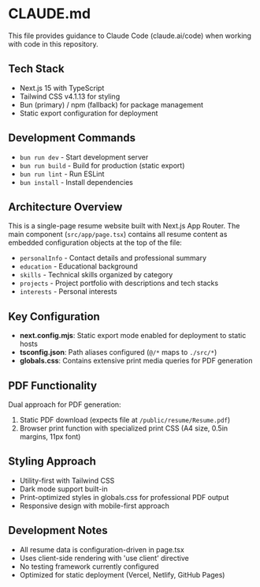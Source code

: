 # CLAUDE.md

This file provides guidance to Claude Code (claude.ai/code) when working with code in this repository.

## Tech Stack
- Next.js 15 with TypeScript
- Tailwind CSS v4.1.13 for styling
- Bun (primary) / npm (fallback) for package management
- Static export configuration for deployment

## Development Commands
- `bun run dev` - Start development server
- `bun run build` - Build for production (static export)
- `bun run lint` - Run ESLint
- `bun install` - Install dependencies

## Architecture Overview
This is a single-page resume website built with Next.js App Router. The main component (`src/app/page.tsx`) contains all resume content as embedded configuration objects at the top of the file:

- `personalInfo` - Contact details and professional summary
- `education` - Educational background
- `skills` - Technical skills organized by category
- `projects` - Project portfolio with descriptions and tech stacks
- `interests` - Personal interests

## Key Configuration
- **next.config.mjs**: Static export mode enabled for deployment to static hosts
- **tsconfig.json**: Path aliases configured (`@/*` maps to `./src/*`)
- **globals.css**: Contains extensive print media queries for PDF generation

## PDF Functionality
Dual approach for PDF generation:
1. Static PDF download (expects file at `/public/resume/Resume.pdf`)
2. Browser print function with specialized print CSS (A4 size, 0.5in margins, 11px font)

## Styling Approach
- Utility-first with Tailwind CSS
- Dark mode support built-in
- Print-optimized styles in globals.css for professional PDF output
- Responsive design with mobile-first approach

## Development Notes
- All resume data is configuration-driven in page.tsx
- Uses client-side rendering with 'use client' directive
- No testing framework currently configured
- Optimized for static deployment (Vercel, Netlify, GitHub Pages)